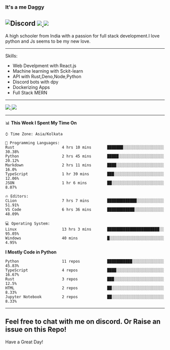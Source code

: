 
### It's a me Daggy

![Discord](https://img.shields.io/discord/491175207122370581?color=black&label=Discord&logo=discord) ![](https://img.shields.io/endpoint?url=https://dev.discordprofiles.me/api/badge/vscode/491174779278065689)<a href="https://github.com/Daggy1234">
  <img src="https://komarev.com/ghpvc/?username=Daggy1234&style=flat-square" />
</a>
 ----

A high schooler from India with a passion for full stack development.I love python and Js seems to be my new love. 

-----

Skills:

- Web Develpment with React.js
- Machine learning with Sckit-learn
- API with Rust,Deno,Node,Python
- Discord bots with dpy
- Dockerizing Apps
- Full Stack MERN

-----
<a href="https://github.com/Daggy1234">
  <img src="https://github-readme-stats.vercel.app/api?username=Daggy1234&show_icons=true&hide_border=true" />
</a><a href="https://github.com/Daggy1234">
  <img src="https://github-readme-stats.vercel.app/api/top-langs/?username=Daggy1234&layout=compact&langs_count=9&hide=css,html" />
</a>

---

<!--START_SECTION:waka-->
📊 **This Week I Spent My Time On** 

```text
⌚︎ Time Zone: Asia/Kolkata

💬 Programming Languages: 
Rust                     4 hrs 10 mins       ███████░░░░░░░░░░░░░░░░░░   30.38% 
Python                   2 hrs 45 mins       █████░░░░░░░░░░░░░░░░░░░░   20.12% 
Markdown                 2 hrs 11 mins       ████░░░░░░░░░░░░░░░░░░░░░   16.0% 
TypeScript               1 hr 39 mins        ███░░░░░░░░░░░░░░░░░░░░░░   12.06% 
JSON                     1 hr 6 mins         ██░░░░░░░░░░░░░░░░░░░░░░░   8.07%

🔥 Editors: 
CLion                    7 hrs 7 mins        █████████████░░░░░░░░░░░░   51.91% 
VS Code                  6 hrs 36 mins       ████████████░░░░░░░░░░░░░   48.09%

💻 Operating System: 
Linux                    13 hrs 3 mins       ███████████████████████░░   95.05% 
Windows                  40 mins             █░░░░░░░░░░░░░░░░░░░░░░░░   4.95%

```

**I Mostly Code in Python** 

```text
Python                   11 repos            ███████████░░░░░░░░░░░░░░   45.83% 
TypeScript               4 repos             ████░░░░░░░░░░░░░░░░░░░░░   16.67% 
Rust                     3 repos             ███░░░░░░░░░░░░░░░░░░░░░░   12.5% 
HTML                     2 repos             ██░░░░░░░░░░░░░░░░░░░░░░░   8.33% 
Jupyter Notebook         2 repos             ██░░░░░░░░░░░░░░░░░░░░░░░   8.33%

```



<!--END_SECTION:waka-->

---

Feel free to chat with me on discord. Or Raise an issue on this Repo!
-----
Have a Great Day!
